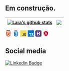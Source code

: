 ## Em construção.





| <a href="https://github.com/larafvitoriano/github-readme-stats"><img align="center" src="https://github-readme-stats.vercel.app/api?username=larafvitoriano&show_icons=true&include_all_commits=true&theme=synthwave&hide_border=true" alt="Lara's github stats" /></a> | <a href="https://github.com/larafvitoriano/github-readme-stats"><img align="center" src="https://github-readme-stats.vercel.app/api/top-langs/?username=larafvitoriano&layout=compact&theme=tokyonight&hide_border=true" /></a> |
| ------------- | ------------- |

<code><img height="20" alt="html" src="https://raw.githubusercontent.com/github/explore/80688e429a7d4ef2fca1e82350fe8e3517d3494d/topics/html/html.png"></code>
<code><img height="20" alt="css" src="https://raw.githubusercontent.com/github/explore/80688e429a7d4ef2fca1e82350fe8e3517d3494d/topics/css/css.png"></code>
<code><img height="20" alt="javascript" src="https://raw.githubusercontent.com/github/explore/80688e429a7d4ef2fca1e82350fe8e3517d3494d/topics/javascript/javascript.png"></code>
<code><img height="20" alt="typescript" src="https://raw.githubusercontent.com/github/explore/80688e429a7d4ef2fca1e82350fe8e3517d3494d/topics/typescript/typescript.png"></code>
<code><img height="20" alt="bootstrap" src="https://raw.githubusercontent.com/github/explore/80688e429a7d4ef2fca1e82350fe8e3517d3494d/topics/bootstrap/bootstrap.png"></code>
<code><img height="20" alt="angular" src="https://raw.githubusercontent.com/github/explore/80688e429a7d4ef2fca1e82350fe8e3517d3494d/topics/angular/angular.png"></code>
## Social media

[![Linkedin Badge](https://img.shields.io/badge/-LinkedIn-blue?style=flat-square&logo=Linkedin&logoColor=white&link=https://www.linkedin.com/in/larafernanda/)](https://www.linkedin.com/in/larafernanda/)
